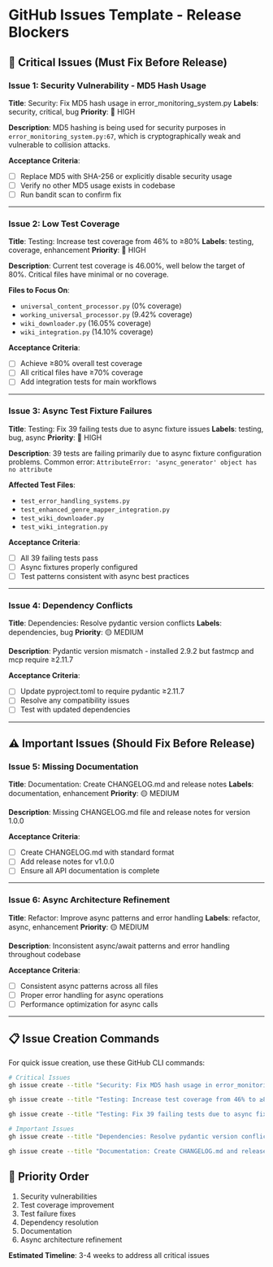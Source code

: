 
# GitHub Issues Template - Release Blockers

## 🚨 Critical Issues (Must Fix Before Release)

### Issue 1: Security Vulnerability - MD5 Hash Usage
**Title**: Security: Fix MD5 hash usage in error_monitoring_system.py
**Labels**: security, critical, bug
**Priority**: 🔴 HIGH

**Description**:
MD5 hashing is being used for security purposes in `error_monitoring_system.py:67`, which is cryptographically weak and vulnerable to collision attacks.

**Acceptance Criteria**:
- [ ] Replace MD5 with SHA-256 or explicitly disable security usage
- [ ] Verify no other MD5 usage exists in codebase
- [ ] Run bandit scan to confirm fix

---

### Issue 2: Low Test Coverage
**Title**: Testing: Increase test coverage from 46% to ≥80%
**Labels**: testing, coverage, enhancement
**Priority**: 🔴 HIGH

**Description**:
Current test coverage is 46.00%, well below the target of 80%. Critical files have minimal or no coverage.

**Files to Focus On**:
- `universal_content_processor.py` (0% coverage)
- `working_universal_processor.py` (9.42% coverage)
- `wiki_downloader.py` (16.05% coverage)
- `wiki_integration.py` (14.10% coverage)

**Acceptance Criteria**:
- [ ] Achieve ≥80% overall test coverage
- [ ] All critical files have ≥70% coverage
- [ ] Add integration tests for main workflows

---

### Issue 3: Async Test Fixture Failures
**Title**: Testing: Fix 39 failing tests due to async fixture issues
**Labels**: testing, bug, async
**Priority**: 🔴 HIGH

**Description**:
39 tests are failing primarily due to async fixture configuration problems. Common error: `AttributeError: 'async_generator' object has no attribute`

**Affected Test Files**:
- `test_error_handling_systems.py`
- `test_enhanced_genre_mapper_integration.py`
- `test_wiki_downloader.py`
- `test_wiki_integration.py`

**Acceptance Criteria**:
- [ ] All 39 failing tests pass
- [ ] Async fixtures properly configured
- [ ] Test patterns consistent with async best practices

---

### Issue 4: Dependency Conflicts
**Title**: Dependencies: Resolve pydantic version conflicts
**Labels**: dependencies, bug
**Priority**: 🟡 MEDIUM

**Description**:
Pydantic version mismatch - installed 2.9.2 but fastmcp and mcp require ≥2.11.7

**Acceptance Criteria**:
- [ ] Update pyproject.toml to require pydantic ≥2.11.7
- [ ] Resolve any compatibility issues
- [ ] Test with updated dependencies

---

## ⚠️ Important Issues (Should Fix Before Release)

### Issue 5: Missing Documentation
**Title**: Documentation: Create CHANGELOG.md and release notes
**Labels**: documentation, enhancement
**Priority**: 🟡 MEDIUM

**Description**:
Missing CHANGELOG.md file and release notes for version 1.0.0

**Acceptance Criteria**:
- [ ] Create CHANGELOG.md with standard format
- [ ] Add release notes for v1.0.0
- [ ] Ensure all API documentation is complete

---

### Issue 6: Async Architecture Refinement
**Title**: Refactor: Improve async patterns and error handling
**Labels**: refactor, async, enhancement
**Priority**: 🟡 MEDIUM

**Description**:
Inconsistent async/await patterns and error handling throughout codebase

**Acceptance Criteria**:
- [ ] Consistent async patterns across all files
- [ ] Proper error handling for async operations
- [ ] Performance optimization for async calls

---

## 📋 Issue Creation Commands

For quick issue creation, use these GitHub CLI commands:

```bash
# Critical Issues
gh issue create --title "Security: Fix MD5 hash usage in error_monitoring_system.py" --body "MD5 hashing is being used for security purposes..." --label "security,critical,bug"

gh issue create --title "Testing: Increase test coverage from 46% to ≥80%" --body "Current test coverage is 46.00%..." --label "testing,coverage,enhancement"

gh issue create --title "Testing: Fix 39 failing tests due to async fixture issues" --body "39 tests are failing primarily due to async fixture configuration problems..." --label "testing,bug,async"

# Important Issues
gh issue create --title "Dependencies: Resolve pydantic version conflicts" --body "Pydantic version mismatch..." --label "dependencies,bug"

gh issue create --title "Documentation: Create CHANGELOG.md and release notes" --body "Missing CHANGELOG.md file..." --label "documentation,enhancement"
```

## 🎯 Priority Order
1. Security vulnerabilities
2. Test coverage improvement
3. Test failure fixes
4. Dependency resolution
5. Documentation
6. Async architecture refinement

**Estimated Timeline**: 3-4 weeks to address all critical issues
